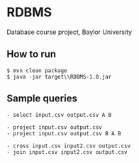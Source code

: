 # RDBMS

Database course project, Baylor University

## How to run

```shell
$ mvn clean package
$ java -jar target\\RDBMS-1.0.jar
```

## Sample queries

```
- select input.csv output.csv A B

- project input.csv output.csv
- project input.csv output.csv B A B

- cross input.csv input2.csv output.csv
- join input.csv input2.csv output.csv
```
